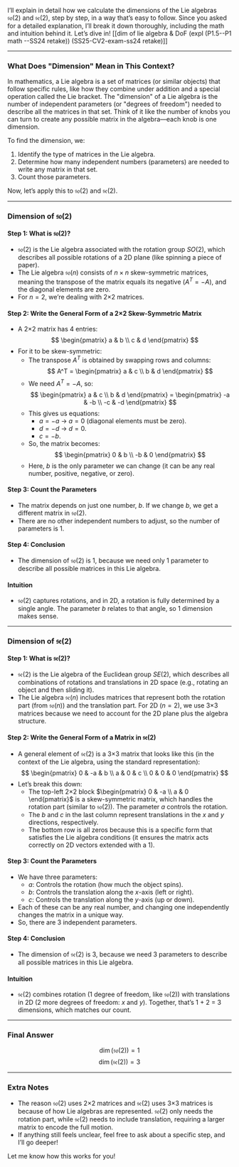 I’ll explain in detail how we calculate the dimensions of the Lie algebras $\mathfrak{so}(2)$ and $\mathfrak{se}(2)$, step by step, in a way that’s easy to follow. Since you asked for a detailed explanation, I’ll break it down thoroughly, including the math and intuition behind it. Let’s dive in!
[[dim of lie algebra & DoF (expl (P1.5--P1 math --SS24 retake)) (SS25-CV2-exam-ss24 retake)]]

---

### What Does "Dimension" Mean in This Context?
In mathematics, a Lie algebra is a set of matrices (or similar objects) that follow specific rules, like how they combine under addition and a special operation called the Lie bracket. The "dimension" of a Lie algebra is the number of independent parameters (or "degrees of freedom") needed to describe all the matrices in that set. Think of it like the number of knobs you can turn to create any possible matrix in the algebra—each knob is one dimension.

To find the dimension, we:
1. Identify the type of matrices in the Lie algebra.
2. Determine how many independent numbers (parameters) are needed to write any matrix in that set.
3. Count those parameters.

Now, let’s apply this to $\mathfrak{so}(2)$ and $\mathfrak{se}(2)$.

---

### Dimension of $\mathfrak{so}(2)$

#### Step 1: What is $\mathfrak{so}(2)$?
- $\mathfrak{so}(2)$ is the Lie algebra associated with the rotation group $SO(2)$, which describes all possible rotations of a 2D plane (like spinning a piece of paper).
- The Lie algebra $\mathfrak{so}(n)$ consists of $n \times n$ skew-symmetric matrices, meaning the transpose of the matrix equals its negative ($A^T = -A$), and the diagonal elements are zero.
- For $n = 2$, we’re dealing with 2×2 matrices.

#### Step 2: Write the General Form of a 2×2 Skew-Symmetric Matrix
- A 2×2 matrix has 4 entries:
  $$
  \begin{pmatrix}
  a & b \\
  c & d
  \end{pmatrix}
$$
- For it to be skew-symmetric:
  - The transpose $A^T$ is obtained by swapping rows and columns:
    $$
    A^T = \begin{pmatrix}
    a & c \\
    b & d
    \end{pmatrix}
$$
  - We need $A^T = -A$, so:
    $$
    \begin{pmatrix}
    a & c \\
    b & d
    \end{pmatrix} = \begin{pmatrix}
    -a & -b \\
    -c & -d
    \end{pmatrix}
$$
  - This gives us equations:
    - $a = -a$ → $a = 0$ (diagonal elements must be zero).
    - $d = -d$ → $d = 0$.
    - $c = -b$.
  - So, the matrix becomes:
    $$
    \begin{pmatrix}
    0 & b \\
    -b & 0
    \end{pmatrix}
$$
  - Here, $b$ is the only parameter we can change (it can be any real number, positive, negative, or zero).

#### Step 3: Count the Parameters
- The matrix depends on just one number, $b$. If we change $b$, we get a different matrix in $\mathfrak{so}(2)$.
- There are no other independent numbers to adjust, so the number of parameters is 1.

#### Step 4: Conclusion
- The dimension of $\mathfrak{so}(2)$ is 1, because we need only 1 parameter to describe all possible matrices in this Lie algebra.

#### Intuition
- $\mathfrak{so}(2)$ captures rotations, and in 2D, a rotation is fully determined by a single angle. The parameter $b$ relates to that angle, so 1 dimension makes sense.

---

### Dimension of $\mathfrak{se}(2)$

#### Step 1: What is $\mathfrak{se}(2)$?
- $\mathfrak{se}(2)$ is the Lie algebra of the Euclidean group $SE(2)$, which describes all combinations of rotations and translations in 2D space (e.g., rotating an object and then sliding it).
- The Lie algebra $\mathfrak{se}(n)$ includes matrices that represent both the rotation part (from $\mathfrak{so}(n)$) and the translation part. For 2D ($n = 2$), we use 3×3 matrices because we need to account for the 2D plane plus the algebra structure.

#### Step 2: Write the General Form of a Matrix in $\mathfrak{se}(2)$
- A general element of $\mathfrak{se}(2)$ is a 3×3 matrix that looks like this (in the context of the Lie algebra, using the standard representation):
  $$
  \begin{pmatrix}
  0 & -a & b \\
  a & 0 & c \\
  0 & 0 & 0
  \end{pmatrix}
$$
- Let’s break this down:
  - The top-left 2×2 block $\begin{pmatrix} 0 & -a \\ a & 0 \end{pmatrix}$ is a skew-symmetric matrix, which handles the rotation part (similar to $\mathfrak{so}(2)$). The parameter $a$ controls the rotation.
  - The $b$ and $c$ in the last column represent translations in the $x$ and $y$ directions, respectively.
  - The bottom row is all zeros because this is a specific form that satisfies the Lie algebra conditions (it ensures the matrix acts correctly on 2D vectors extended with a 1).

#### Step 3: Count the Parameters
- We have three parameters:
  - $a$: Controls the rotation (how much the object spins).
  - $b$: Controls the translation along the $x$-axis (left or right).
  - $c$: Controls the translation along the $y$-axis (up or down).
- Each of these can be any real number, and changing one independently changes the matrix in a unique way.
- So, there are 3 independent parameters.

#### Step 4: Conclusion
- The dimension of $\mathfrak{se}(2)$ is 3, because we need 3 parameters to describe all possible matrices in this Lie algebra.

#### Intuition
- $\mathfrak{se}(2)$ combines rotation (1 degree of freedom, like $\mathfrak{so}(2)$) with translations in 2D (2 more degrees of freedom: $x$ and $y$). Together, that’s 1 + 2 = 3 dimensions, which matches our count.

---

### Final Answer
$$
\dim(\mathfrak{so}(2)) = 1
$$
$$
\dim(\mathfrak{se}(2)) = 3
$$

---

### Extra Notes
- The reason $\mathfrak{so}(2)$ uses 2×2 matrices and $\mathfrak{se}(2)$ uses 3×3 matrices is because of how Lie algebras are represented. $\mathfrak{so}(2)$ only needs the rotation part, while $\mathfrak{se}(2)$ needs to include translation, requiring a larger matrix to encode the full motion.
- If anything still feels unclear, feel free to ask about a specific step, and I’ll go deeper!

Let me know how this works for you!